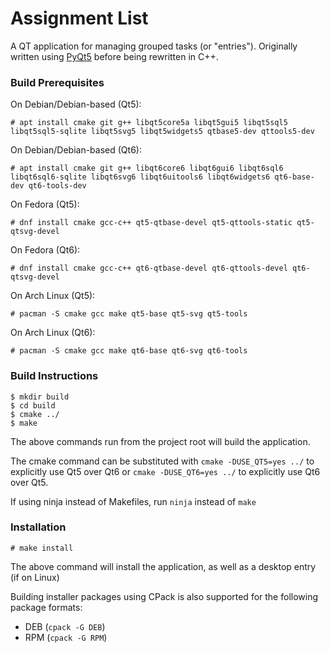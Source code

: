 # Assignment List

A QT application for managing grouped tasks (or "entries"). Originally written using [PyQt5](https://github.com/lshprung/assignment-list-pyqt) before being rewritten in C++.

### Build Prerequisites

On Debian/Debian-based (Qt5):

```
# apt install cmake git g++ libqt5core5a libqt5gui5 libqt5sql5 libqt5sql5-sqlite libqt5svg5 libqt5widgets5 qtbase5-dev qttools5-dev
```

On Debian/Debian-based (Qt6):

```
# apt install cmake git g++ libqt6core6 libqt6gui6 libqt6sql6 libqt6sql6-sqlite libqt6svg6 libqt6uitools6 libqt6widgets6 qt6-base-dev qt6-tools-dev
```

On Fedora (Qt5):

```
# dnf install cmake gcc-c++ qt5-qtbase-devel qt5-qttools-static qt5-qtsvg-devel
```

On Fedora (Qt6):

```
# dnf install cmake gcc-c++ qt6-qtbase-devel qt6-qttools-devel qt6-qtsvg-devel
```

On Arch Linux (Qt5):

```
# pacman -S cmake gcc make qt5-base qt5-svg qt5-tools
```

On Arch Linux (Qt6):

```
# pacman -S cmake gcc make qt6-base qt6-svg qt6-tools
```

### Build Instructions

```
$ mkdir build
$ cd build
$ cmake ../
$ make
```

The above commands run from the project root will build the application.

The cmake command can be substituted with `cmake -DUSE_QT5=yes ../` to explicitly use Qt5 over Qt6 or `cmake -DUSE_QT6=yes ../` to explicitly use Qt6 over Qt5.

If using ninja instead of Makefiles, run `ninja` instead of `make`

### Installation

```
# make install
```

The above command will install the application, as well as a desktop entry (if on Linux)

Building installer packages using CPack is also supported for the following package formats:

- DEB (`cpack -G DEB`)
- RPM (`cpack -G RPM`)
